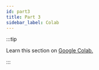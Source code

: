 ```yaml
---
id: part3
title: Part 3
sidebar_label: Colab
---
```


:::tip

Learn this section on <a href='https://colab.research.google.com/drive/1jt5jBMIN2Ghb4McTm7wzpXo7ScZDCVlK?usp=sharing'>Google Colab.</a>

:::